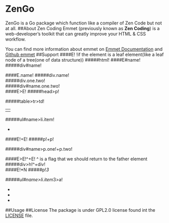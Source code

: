 ZenGo
=====
ZenGo is a Go package which function like a compiler of Zen Code but not at all.
##About Zen Coding
Emmet (previously known as **Zen Coding**) is a web-developer’s toolkit that can greatly improve your HTML & CSS workflow.

You can find more information about emmet on [Emmet Documentation](http://docs.emmet.io/) and [Github emmet](https://github.com/emmetio/emmet)
##Support
####E!
!if the element is a leaf element(like a leaf node of a tree(one of data structure))
#####html!
	<html></html>
####E#name!
#####div#name!
	<div id="name"></div>
####E.name!
#####div.name!
	<div class="name"></div>
#####div.one.two!
	<div class="one two"></div>
#####div#name.one.two!
	<div id="name" class="one two"></div>
####E>E!
#####head>p!
	<head>
	    <p></p>
	</head>
#####table>tr>td!
	<table>
		<tr>
    		<td></td>
		</tr>
	</table>
#####ul#name>li.item!
	<ul id="name">
    	<li class="item"></li>
	</ul>
####E!+E!
#####p!+p!
	<p></p>
	<p></p>
#####div#name>p.one!+p.two!
	<div id="name">
    	<p class="one"></p>
    	<p class="two"></p>
	</div>
####E>E!^+E!
^ is a flag that we should return to the father element
#####div>h!^+div!
	<div>
		<h></h>
	</div>
	<div></div>
####E!*N
#####p!*3
	<p></p>
	<p></p>
	<p></p>
#####ul#name>li.item*3>a!
	<ul id="name">
    	<li class="item">
    		<a></a>
    	</li>
    	<li class="item">
    		<a></a>
    	</li>
    	<li class="item">
    		<a></a>
    	</li>
	</ul>
##Usage
##License
The package is under GPL2.0 license found int the [LICENSE](https://github.com/sakeven/ZenGo/blob/master/LICENSE) file.